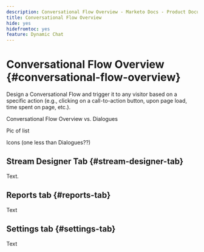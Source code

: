 ```yaml
---
description: Conversational Flow Overview - Marketo Docs - Product Documentation
title: Conversational Flow Overview
hide: yes
hidefromtoc: yes
feature: Dynamic Chat
---
```

# Conversational Flow Overview {#conversational-flow-overview}

Design a Conversational Flow and trigger it to any visitor based on a specific action (e.g., clicking on a call-to-action button, upon page load, time spent on page, etc.). 

Conversational Flow Overview vs. Dialogues

Pic of list

Icons (one less than Dialogues??)

## Stream Designer Tab {#stream-designer-tab}

Text.

## Reports tab {#reports-tab}

Text

## Settings tab {#settings-tab}

Text


